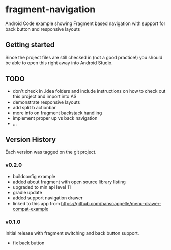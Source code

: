 fragment-navigation
===================

Android Code example showing Fragment based navigation with support for back button and responsive layouts

## Getting started

Since the project files are still checked in (not a good practice!) you should be able to open this right away into Android Studio.


## TODO

* don't check in .idea folders and include instructions on how to check out this project and import into AS
* demonstrate responsive layouts
* add split b actionbar 
* more info on fragment backstack handling
* implement proper up vs back navigation
* ...

## Version History

Each version was tagged on the git project.

### v0.2.0

* buildconfig example
* added about fragment with open source library listing
* upgraded to min api level 11
* gradle update
* added support navigation drawer
* linked to this app from https://github.com/hanscappelle/menu-drawer-compat-example


### v0.1.0

Initial release with fragment switching and back button support.

* fix back button


